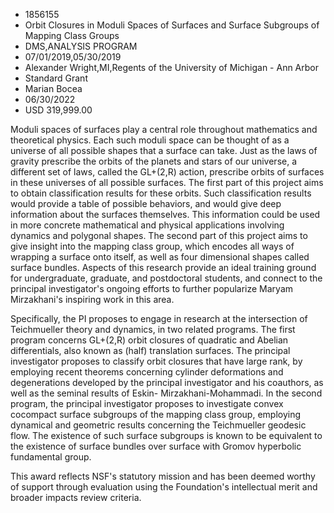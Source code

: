 
* 1856155
* Orbit Closures in Moduli Spaces of Surfaces and Surface Subgroups of Mapping Class Groups
* DMS,ANALYSIS PROGRAM
* 07/01/2019,05/30/2019
* Alexander Wright,MI,Regents of the University of Michigan - Ann Arbor
* Standard Grant
* Marian Bocea
* 06/30/2022
* USD 319,999.00

Moduli spaces of surfaces play a central role throughout mathematics and
theoretical physics. Each such moduli space can be thought of as a universe of
all possible shapes that a surface can take. Just as the laws of gravity
prescribe the orbits of the planets and stars of our universe, a different set
of laws, called the GL+(2,R) action, prescribe orbits of surfaces in these
universes of all possible surfaces. The first part of this project aims to
obtain classification results for these orbits. Such classification results
would provide a table of possible behaviors, and would give deep information
about the surfaces themselves. This information could be used in more concrete
mathematical and physical applications involving dynamics and polygonal shapes.
The second part of this project aims to give insight into the mapping class
group, which encodes all ways of wrapping a surface onto itself, as well as four
dimensional shapes called surface bundles. Aspects of this research provide an
ideal training ground for undergraduate, graduate, and postdoctoral students,
and connect to the principal investigator's ongoing efforts to further
popularize Maryam Mirzakhani's inspiring work in this area.

Specifically, the PI proposes to engage in research at the intersection of
Teichmueller theory and dynamics, in two related programs. The first program
concerns GL+(2,R) orbit closures of quadratic and Abelian differentials, also
known as (half) translation surfaces. The principal investigator proposes to
classify orbit closures that have large rank, by employing recent theorems
concerning cylinder deformations and degenerations developed by the principal
investigator and his coauthors, as well as the seminal results of Eskin-
Mirzakhani-Mohammadi. In the second program, the principal investigator proposes
to investigate convex cocompact surface subgroups of the mapping class group,
employing dynamical and geometric results concerning the Teichmueller geodesic
flow. The existence of such surface subgroups is known to be equivalent to the
existence of surface bundles over surface with Gromov hyperbolic fundamental
group.

This award reflects NSF's statutory mission and has been deemed worthy of
support through evaluation using the Foundation's intellectual merit and broader
impacts review criteria.
